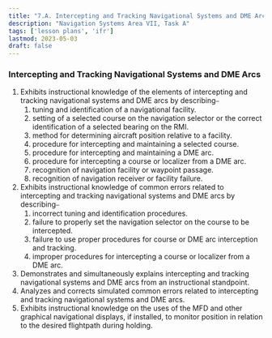 ```yaml
---
title: "7.A. Intercepting and Tracking Navigational Systems and DME Arcs"
description: "Navigation Systems Area VII, Task A"
tags: ['lesson plans', 'ifr']
lastmod: 2023-05-03
draft: false
---
```

### Intercepting and Tracking Navigational Systems and DME Arcs

1. Exhibits instructional knowledge of the elements of intercepting and tracking navigational systems and DME arcs by describing⎯
   1. tuning and identification of a navigational facility. 
   2. setting of a selected course on the navigation selector or the correct identification of a selected bearing on the RMI. 
   3. method for determining aircraft position relative to a facility. 
   4. procedure for intercepting and maintaining a selected course. 
   5. procedure for intercepting and maintaining a DME arc. 
   6. procedure for intercepting a course or localizer from a DME arc. 
   7. recognition of navigation facility or waypoint passage. 
   8. recognition of navigation receiver or facility failure. 
2. Exhibits instructional knowledge of common errors related to intercepting and tracking navigational systems and DME arcs by describing⎯
   1. incorrect tuning and identification procedures. 
   2. failure to properly set the navigation selector on the course to be intercepted. 
   3. failure to use proper procedures for course or DME arc interception and tracking. 
   4. improper procedures for intercepting a course or localizer from a DME arc. 
3. Demonstrates and simultaneously explains intercepting and tracking navigational systems and DME arcs from an instructional standpoint. 
4. Analyzes and corrects simulated common errors related to intercepting and tracking navigational systems and DME arcs. 
5. Exhibits instructional knowledge on the uses of the MFD and other graphical navigational displays, if installed, to monitor position in relation to the desired flightpath during holding. 